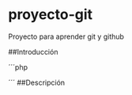 # proyecto-git
Proyecto para aprender git y github

##Introducción

´´´php
<?php 
  phpinfo(); 
?>
´´´
##Descripción
